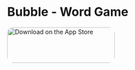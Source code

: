 # Bubble - Word Game

<a href="https://apps.apple.com/us/app/bubble-word-game/id1564999818?itsct=apps_box_badge&amp;itscg=30200" style="display: inline-block; overflow: hidden; border-radius: 13px; width: 250px; height: 83px;"><img src="https://tools.applemediaservices.com/api/badges/download-on-the-app-store/black/en-us?size=250x83&amp;releaseDate=1620000000&h=0f6b8aa92000e9304c3218508a27a3fc" alt="Download on the App Store" style="border-radius: 13px; width: 250px; height: 83px;"></a>